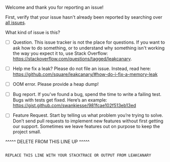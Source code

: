 Welcome and thank you for reporting an issue!

First, verify that your issue hasn't already been reported by searching over [all issues](https://github.com/square/leakcanary/issues?q=is%3Aissue).

What kind of issue is this?

 - [ ] Question. This issue tracker is not the place for questions. If you want to ask how to do
       something, or to understand why something isn't working the way you expect it to, use Stack
       Overflow: https://stackoverflow.com/questions/tagged/leakcanary.

 - [ ] Help me fix a leak? Please do not file an issue.
       Instead, read here: https://github.com/square/leakcanary/#how-do-i-fix-a-memory-leak
 
 - [ ] OOM error. Please provide a heap dump!

 - [ ] Bug report. If you’ve found a bug, spend the time to write a failing test. Bugs with tests get fixed. 
       Here’s an example: https://gist.github.com/swankjesse/981fcae102f513eb13ed
       
 - [ ] Feature Request. Start by telling us what problem you’re trying to solve. Don’t send pull requests to implement 
       new features without first getting our support. Sometimes we leave features out on purpose to keep the project small.

^^^^^ DELETE FROM THIS LINE UP ^^^^^


```

REPLACE THIS LINE WITH YOUR STACKTRACE OR OUTPUT FROM LEAKCANARY

```
